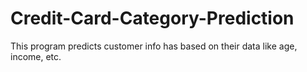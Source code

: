# Credit-Card-Category-Prediction
This program predicts customer info has based on their data like age, income, etc.
